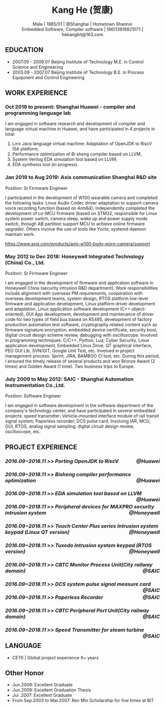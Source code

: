 
# <center>Kang He (贺康)</center>
<center>Male | 1985/01 | @Shanghai | Hometown Shannxi</center>
<center>Embedded Software, Compiler software | (86)13918821071 | hekangbit@163.com</center>

## **EDUCATION**

- 2007.09 - 2009.07 Beijing Institute of Technology M.E. in Control Science and Engineering
- 2003.09 - 2007.07 Beijing Institute of Technology B.E. in Process Equipment and Control Engineering

## **WORK EXPERIENCE**
### **Oct 2019 to present: Shanghai Huawei - compiler and programming language lab<br>**
I am engaged in software research and development of compiler and language virtual machine in Huawei, and have participated in 4 projects in total:
1. Linx Java language virtual machine: Adaptation of OpenJDK to RiscV ISA platform;
2. Performance optimization of Bi sheng compiler based on LLVM;
3. System Verilog EDA simulation tool based on LLVM;
4. EDA synthesis tool (in progress).

### **Jan 2019 to Aug 2019: Axis communication Shanghai R&D site<br>**
Position:  Sr Firmware Engineer

I participated in the development of W100 wearable camera and completed the following tasks: Linux Audio Codec driver adaptation to support camera voice recording function (based on Arm64); Independently completed the development of co-MCU firmware (based on STM32, responsible for Linux system power switch, camera sleep, wake up and power supply mode switch, through AB partition support MCU to achieve online firmware upgrade). Others involve the use of tools like Yocto, systemd daemon maintain work.

https://www.axis.com/products/axis-w100-body-worn-camera/support

### **May 2012 to Dec 2018: Honeywell Integrated Technology (China) Co., Ltd. <br>**
Position:  Sr Firmware Engineer

I am engaged in the development of firmware and application software in Honeywell China (security intrusion R&D department). Work responsibilities include alignment with overseas PM requirements, cooperation with overseas development teams, system design, RTOS platform low-level firmware and application development, Linux platform driver development and adaptation, Linux application software development (C++ object-oriented), GUI App development, development and maintenance of driver code for two types of field bus based on RS485, development of factory production automation test software, cryptography related content such as firmware signature encryption, embedded device certificate, security boot, digital circuit design scheme review, debugging with oscilloscope. Involved in programming techniques: C/C++, Python, Lua, Cyber Security, Linux application development, Embedded Linux Drive, QT graphical interface, PEG GUI Lib, SVN/GIT, Google Unit Test, etc. Involved in project management process: Sprint, JIRA, BAMBOO CI tool, etc. During this period, I ensured the timely release of several products and won Bronze Award (2 times) and Golden Award (1 time). Two business trips to Europe.

### **July 2009 to May 2012: SAIC - Shanghai Automation Instrumentation Co.,Ltd.<br>**
Position:  Software Engineer

I am engaged in software development in the software department of the company's technology center, and have participated in several embedded projects: speed transmitter; Vehicle-mounted interface module of rail transit signal system; Paperless recorder; DCS pulse card. Involving IAR, MCU, GUI, RTOS, analog signal sampling, digital circuit design review, oscilloscope, etc.

## **PROJECT EXPERIENCE**

### ***<p style="text-align:left;">2016.09~2018.11 >> Porting OpenJDK to RiscV<span style="float:right;">@Huawei</span></p>***

### ***<p style="text-align:left;">2016.09~2018.11 >> Bisheng compiler performance optimization<span style="float:right;">@Huawei</span></p>***

### ***<p style="text-align:left;">2016.09~2018.11 >> EDA simulation tool based on LLVM<span style="float:right;">@Huawei</span></p>***


### ***<p style="text-align:left;">2016.09~2018.11 >> Peripheral devices for MAXPRO security intrusion system<span style="float:right;">@Honeywell</span></p>***

### ***<p style="text-align:left;">2016.09~2018.11 >> Touch Center Plus series Intrusion system keypad (Linux QT version)<span style="float:right;">@Honeywell</span></p>***

### ***<p style="text-align:left;">2016.09~2018.11 >> Tuxedo Intrusion system keypad (RTOS version)<span style="float:right;">@Honeywell</span></p>***

### ***<p style="text-align:left;">2016.09~2018.11 >> CBTC Monitor Process Unit(City railway domain)<span style="float:right;">@SAIC</span></p>***

### ***<p style="text-align:left;">2016.09~2018.11 >> DCS system pulse signal measure card<span style="float:right;">@SAIC</span></p>***

### ***<p style="text-align:left;">2016.09~2018.11 >> Paperless Recorder<span style="float:right;">@SAIC</span></p>***

### ***<p style="text-align:left;">2016.09~2018.11 >> CBTC Peripheral Port Unit(City railway domain)<span style="float:right;">@SAIC</span></p>***

### ***<p style="text-align:left;">2016.09~2018.11 >> Speed Transmitter for steam turbine<span style="float:right;">@SAIC</span></p>***



 
## **LANGUAGE**
- CET6 | Global project experience 6+ years

## **Other Honor**
- Jun.2009: Excellent Graduate
- Jun.2009: Excellent Graduation Thesis
- Jul .2007: Excellent Graduate
- From Sep.2003 to Mar.2007: Ren Min Scholarship for five times at BIT




